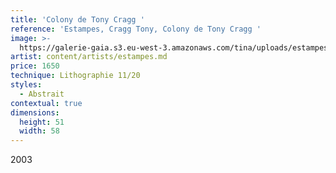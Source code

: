 ```yaml
---
title: 'Colony de Tony Cragg '
reference: 'Estampes, Cragg Tony, Colony de Tony Cragg '
image: >-
  https://galerie-gaia.s3.eu-west-3.amazonaws.com/tina/uploads/estampes/galerie-gaia-estampes-cragg-tony-colony-51x58.jpg
artist: content/artists/estampes.md
price: 1650
technique: Lithographie 11/20
styles:
  - Abstrait
contextual: true
dimensions:
  height: 51
  width: 58
---
```


2003
